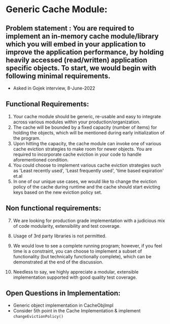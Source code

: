 
# Generic Cache Module:

## Problem statement : You are required to implement an in-memory cache module/library which you will embed in your application to improve the application performance, by holding heavily accessed (read/written) application specific objects. To start, we would begin with following minimal requirements.
- Asked in Gojek interview, 8-June-2022

## Functional Requirements:

1. Your cache module should be generic, re-usable and easy to integrate across various modules within your production/organization.
2. The cache will be bounded by a fixed capacity (number of items) for holding the objects, which will be mentioned during early initialization of the program.
3. Upon hitting the capacity, the cache module can invoke one of various cache eviction strategies to make room for newer objects.
   You are required to incorporate cache eviction in your code to handle aforementioned condition.
4. You could choose to implement various cache eviction strategies such as 'Least recently used', 'Least frequently used', 'time based expiration' et.al
5. In one of our unique use cases, we would like to change the eviction policy of the cache during runtime and the cache should start evicting keys based on the new eviction policy set.

## Non functional requirements:

7. We are looking for production grade implementation with a judicious mix of code modularity, extensibility and test coverage.
8. Usage of 3rd party libraries is not permitted.

9. We would love to see a complete running program; however, if you feel time is a constraint, you can choose to implement a subset of functionality (but technically functionally complete), which can be demonstrated at the end of the discussion.
10. Needless to say, we highly appreciate a modular, extensible implementation supported with good quality test coverage.

## Open Questions in Implementation:
- Generic object implementation in CacheObjImpl
- Consider 5th point in the Cache Implementation & implement `changeEvictionPolicy()`